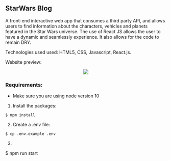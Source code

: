 ## StarWars Blog

A front-end interactive web app that consumes a third party API, and allows users to find information about the characters, vehicles and planets featured in the Star Wars universe. The use of React JS allows the user to have a dynamic and seamlessly experience. It also allows for the code to remain DRY.

Technologies used used: HTML5, CSS, Javascript, React.js.

Website preview:

<p align="center">
<a href="https://www.loom.com/share/9add40a7e4c64e9ca0a0faeca8efae71"><img src="https://media.giphy.com/media/qC7s8FUvT3mUJhcIX3/giphy.gif" /></a>
</p>


### Requirements:
- Make sure you are using node version 10

1. Install the packages:
```
$ npm install
```
2. Create a .env file:
```
$ cp .env.example .env
```
3.
$ npm run start
```

